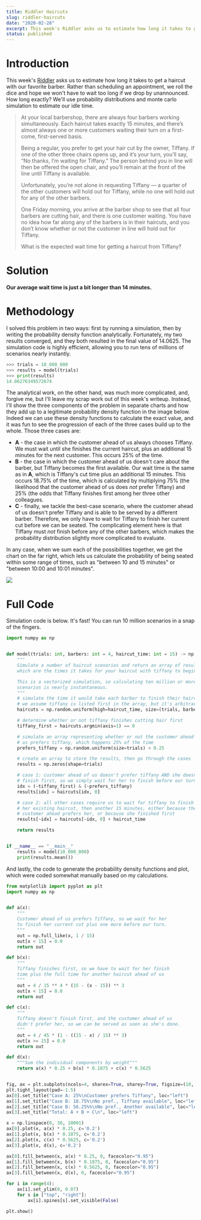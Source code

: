 ```yaml
---
title: Riddler Haircuts
slug: riddler-haircuts
date: "2020-02-28"
excerpt: This week's Riddler asks us to estimate how long it takes to get a haircut with our favorite barber. Rather than scheduling an appointment, we roll the dice and hope we won't have to wait too long if we drop by unannounced. How long exactly? We'll use probability distributions and monte carlo simulation to estimate our idle time.
status: published
---
```


# Introduction

This week's <a href="https://fivethirtyeight.com/features/can-you-get-a-haircut-already/">Riddler</a> asks us to estimate how long it takes to get a haircut with our favorite barber. Rather than scheduling an appointment, we roll the dice and hope we won't have to wait too long if we drop by unannounced. How long exactly? We'll use probability distributions and monte carlo simulation to estimate our idle time.

<blockquote>
At your local barbershop, there are always four barbers working simultaneously. Each haircut takes exactly 15 minutes, and there’s almost always one or more customers waiting their turn on a first-come, first-served basis.

Being a regular, you prefer to get your hair cut by the owner, Tiffany. If one of the other three chairs opens up, and it’s your turn, you’ll say, “No thanks, I’m waiting for Tiffany.” The person behind you in line will then be offered the open chair, and you’ll remain at the front of the line until Tiffany is available.

Unfortunately, you’re not alone in requesting Tiffany — a quarter of the other customers will hold out for Tiffany, while no one will hold out for any of the other barbers.

One Friday morning, you arrive at the barber shop to see that all four barbers are cutting hair, and there is one customer waiting. You have no idea how far along any of the barbers is in their haircuts, and you don’t know whether or not the customer in line will hold out for Tiffany.

What is the expected wait time for getting a haircut from Tiffany?

</blockquote>

# Solution

**Our average wait time is just a bit longer than 14 minutes.**

# Methodology

I solved this problem in two ways: first by running a simulation, then by writing the probability density function analytically. Fortunately, my two results converged, and they both resulted in the final value of 14.0625. The simulation code is highly efficient, allowing you to run tens of millions of scenarios nearly instantly.

```python
>>> trials = 10_000_000
>>> results = model(trials)
>>> print(results)
14.06276349572674
```

The analytical work, on the other hand, was much more complicated, and, forgive me, but I'll leave my scrap work out of this week's writeup. Instead, I'll show the three components of the problem in separate charts and how they add up to a legitimate probability density function in the image below. Indeed we can use these density functions to calculate the exact value, and it was fun to see the progression of each of the three cases build up to the whole. Those three cases are:

- **A** - the case in which the customer ahead of us always chooses Tiffany. We must wait until she finishes the current haircut, plus an additional 15 minutes for the next customer. This occurs 25% of the time.
- **B** - the case in which the customer ahead of us doesn't care about the barber, but Tiffany becomes the first available. Our wait time is the same as in **A**, which is Tiffany's cut time plus an additional 15 minutes. This occurs 18.75% of the time, which is calculated by multiplying 75% (the likelihood that the customer ahead of us does _not_ prefer Tiffany) and 25% (the odds that Tiffany finishes first among her three other colleagues.
- **C** - finally, we tackle the best-case scenario, where the customer ahead of us doesn't prefer Tiffany and is able to be served by a different barber. Therefore, we only have to wait for Tiffany to finish her current cut before we can be seated. The complicating element here is that Tiffany must _not_ finish before any of the other barbers, which makes the probability distribution slightly more complicated to evaluate.

In any case, when we sum each of the possibilities together, we get the chart on the far right, which lets us calculate the probability of being seated within some range of times, such as "between 10 and 15 minutes" or "between 10:00 and 10:01 minutes".

<img src="/img/riddler-haircuts.png">

# Full Code

Simulation code is below. It's fast! You can run 10 million scenarios in a snap of the fingers.

```python
import numpy as np


def model(trials: int, barbers: int = 4, haircut_time: int = 15) -> np.ndarray:
    """
    Simulate a number of haircut scenarios and return an array of results,
    which are the times it takes for your haircut with tiffany to begin.

    This is a vectorized simulation, so calculating ten million or more
    scenarios is nearly instantaneous.
    """
    # simulate the time it would take each barber to finish their haircut
    # we assume tiffany is listed first in the array, but it's arbitrary
    haircuts = np.random.uniform(high=haircut_time, size=(trials, barbers))

    # determine whether or not tiffany finishes cutting hair first
    tiffany_first = haircuts.argmin(axis=1) == 0

    # simulate an array representing whether or not the customer ahead of
    # us prefers tiffany, which happens 25% of the time
    prefers_tiffany = np.random.uniform(size=trials) < 0.25

    # create an array to store the results, then go through the cases
    results = np.zeros(shape=trials)

    # case 1: customer ahead of us doesn't prefer tiffany AND she doesn't
    # finish first, so we simply wait for her to finish before our turn
    idx = (~tiffany_first) & (~prefers_tiffany)
    results[idx] = haircuts[idx, 0]

    # case 2: all other cases require us to wait for tiffany to finish
    # her existing haircut, then another 15 minutes, either because the
    # customer ahead prefers her, or because she finished first
    results[~idx] = haircuts[~idx, 0] + haircut_time

    return results


if __name__ == "__main__"
    results = model(10_000_000)
    print(results.mean())
```

And lastly, the code to generate the probability density functions and plot, which were coded somewhat manually based on my calculations.

```python
from matplotlib import pyplot as plt
import numpy as np


def a(x):
    """
    Customer ahead of us prefers Tiffany, so we wait for her
    to finish her current cut plus one more before our turn.
    """
    out = np.full_like(x, 1 / 15)
    out[x < 15] = 0.0
    return out

def b(x):
    """
    Tiffany finishes first, so we have to wait for her finish
    time plus the full time for another haircut ahead of us
    """
    out = 4 / 15 ** 4 * (15 - (x - 15)) ** 3
    out[x < 15] = 0.0
    return out

def c(x):
    """
    Tiffany doesn't finish first, and the customer ahead of us
    didn't prefer her, so we can be served as soon as she's done.
    """
    out = 4 / 45 * (1 - ((15 - x) / 15) ** 3)
    out[x >= 15] = 0.0
    return out

def d(x):
    """Sum the individual components by weight"""
    return a(x) * 0.25 + b(x) * 0.1875 + c(x) * 0.5625


fig, ax = plt.subplots(ncols=4, sharex=True, sharey=True, figsize=(10, 2))
plt.tight_layout(pad=-1.5)
ax[0].set_title("Case A: 25%\nCustomer prefers Tiffany", loc="left")
ax[1].set_title("Case B: 18.75%\nNo pref., Tiffany available", loc="left")
ax[2].set_title("Case B: 56.25%%\nNo pref., Another available", loc="left")
ax[3].set_title("Total: A + B + C\n", loc="left")

x = np.linspace(0, 30, 10001)
ax[0].plot(x, a(x) * 0.25, c='0.2')
ax[1].plot(x, b(x) * 0.1875, c='0.2')
ax[2].plot(x, c(x) * 0.5625, c='0.2')
ax[3].plot(x, d(x), c='0.2')

ax[0].fill_between(x, a(x) * 0.25, 0, facecolor="0.95")
ax[1].fill_between(x, b(x) * 0.1875, 0, facecolor="0.95")
ax[2].fill_between(x, c(x) * 0.5625, 0, facecolor="0.95")
ax[3].fill_between(x, d(x), 0, facecolor="0.95")

for i in range(4):
    ax[i].set_ylim(0, 0.07)
    for s in ["top", "right"]:
        ax[i].spines[s].set_visible(False)

plt.show()
```
